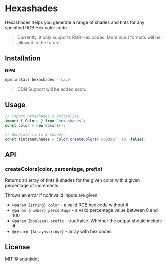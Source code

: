 # Hexashades

Hexashades helps you generate a range of shades and tints for any specified RGB Hex color code.

> Currently, it only supports RGB Hex codes. More input formats will be allowed in the future.

## Installation

**NPM**

```sh
npm install hexashades --save
```

> CDN Support will be added soon.

## Usage

```js
// Import Hexashades & initialize.
import { Colors } from "hexashades";
const color = new Colors();

// Generate tints & shades.
const tintsAndShades = color.createColors('663399', 10, false);
```

## API

### createColors(color, percentage, prefix)
Returns an array of tints & shades for the given color with a given percentage of increments.

Throws an error if no/invalid inputs are given.

- `@param {string} color` - a valid RGB hex code without #
- `@param {number} percentage` - a valid percentage value between 0 and 100
- `@param {boolean} prefix` - true/false. Whether the output should include #
- `@return {Array<string>}` - array with hex codes

## License
MIT © arjunkdot



